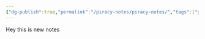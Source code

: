 ```yaml
---
{"dg-publish":true,"permalink":"/piracy-notes/piracy-notes/","tags":["gardenEntry"]}
---
```


Hey this is new notes